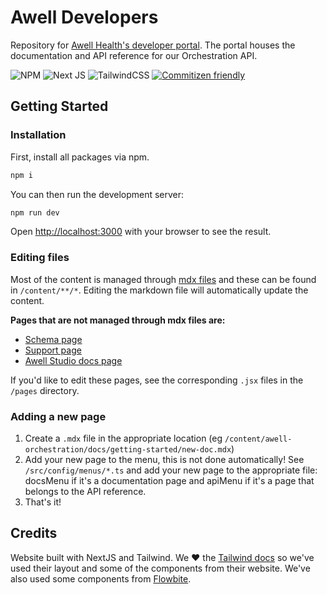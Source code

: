 # Awell Developers

Repository for [Awell Health's developer portal](https://developers.awellhealth.com). The portal houses the documentation and API reference for our Orchestration API.

![NPM](https://img.shields.io/badge/NPM-%23000000.svg?style=for-the-badge&logo=npm&logoColor=white) ![Next JS](https://img.shields.io/badge/Next-black?style=for-the-badge&logo=next.js&logoColor=white) ![TailwindCSS](https://img.shields.io/badge/tailwindcss-%2338B2AC.svg?style=for-the-badge&logo=tailwind-css&logoColor=white) [![Commitizen friendly](https://img.shields.io/badge/commitizen-friendly-brightgreen.svg)](http://commitizen.github.io/cz-cli/)

## Getting Started

### Installation

First, install all packages via npm.

```bash
npm i
```

You can then run the development server:

```bash
npm run dev
```

Open [http://localhost:3000](http://localhost:3000) with your browser to see the result.

### Editing files

Most of the content is managed through [mdx files](https://mdxjs.com/) and these can be found in `/content/**/*`. Editing the markdown file will automatically update the content.

**Pages that are not managed through mdx files are:**

- [Schema page](https://developers.awellhealth.com/awell-orchestration/api-reference/overview/schema)
- [Support page](https://developers.awellhealth.com/awell-orchestration/support)
- [Awell Studio docs page](https://developers.awellhealth.com/awell-orchestration/awell-studio-docs)

If you'd like to edit these pages, see the corresponding `.jsx` files in the `/pages` directory.

### Adding a new page

1. Create a `.mdx` file in the appropriate location (eg `/content/awell-orchestration/docs/getting-started/new-doc.mdx`)
2. Add your new page to the menu, this is not done automatically! See `/src/config/menus/*.ts` and add your new page to the appropriate file: docsMenu if it's a documentation page and apiMenu if it's a page that belongs to the API reference.
3. That's it!

## Credits

Website built with NextJS and Tailwind. We ❤️ the [Tailwind docs](https://tailwindcss.com/) so we've used their layout and some of the components from their website. We've also used some components from [Flowbite](https://flowbite.com/).
